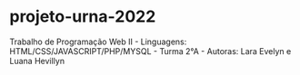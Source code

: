 # projeto-urna-2022
Trabalho de Programação Web II - Linguagens: HTML/CSS/JAVASCRIPT/PHP/MYSQL - Turma 2°A - Autoras: Lara Evelyn e Luana Hevillyn
